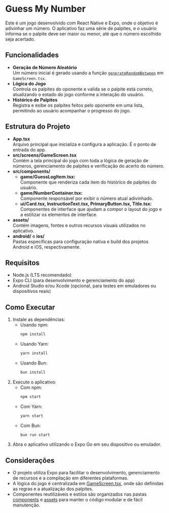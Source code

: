 # Guess My Number

Este é um jogo desenvolvido com React Native e Expo, onde o objetivo é adivinhar um número. O aplicativo faz uma série de palpites, e o usuário informa se o palpite deve ser maior ou menor, até que o número escolhido seja acertado.

## Funcionalidades

- **Geração de Número Aleatório**  
  Um número inicial é gerado usando a função [`generateRandomBetween`](src/screens/GameScreen.tsx#L6) em `GameScreen.tsx`.
- **Lógica do Jogo**  
  Controla os palpites do oponente e valida se o palpite está correto, atualizando o estado do jogo conforme a interação do usuário.
- **Histórico de Palpites**  
  Registra e exibe os palpites feitos pelo oponente em uma lista, permitindo ao usuário acompanhar o progresso do jogo.

## Estrutura do Projeto

- **App.tsx**  
  Arquivo principal que inicializa e configura a aplicação. É o ponto de entrada do app.
- **src/screens/GameScreen.tsx**  
  Contém a tela principal do jogo com toda a lógica de geração de números, gerenciamento de palpites e verificação do acerto do número.
- **src/components/**
  - **game/GuessLogItem.tsx:**  
    Componente que renderiza cada item do histórico de palpites do usuário.
  - **game/NumberContainer.tsx:**  
    Componente responsável por exibir o número atual adivinhado.
  - **ui/Card.tsx, InstructionText.tsx, PrimaryButton.tsx, Title.tsx:**  
    Componentes de interface que ajudam a compor o layout do jogo e a estilizar os elementos de interface.
- **assets/**  
  Contém imagens, fontes e outros recursos visuais utilizados no aplicativo.
- **android/** e **ios/**  
  Pastas específicas para configuração nativa e build dos projetos Android e iOS, respectivamente.

## Requisitos

- Node.js (LTS recomendado)
- Expo CLI (para desenvolvimento e gerenciamento do app)
- Android Studio e/ou Xcode (opcional, para testes em emuladores ou dispositivos reais)

## Como Executar

1. Instale as dependências:
   - Usando npm:
     ```sh
     npm install
     ```
   - Usando Yarn:
     ```sh
     yarn install
     ```
   - Usando Bun:
     ```sh
     bun install
     ```
2. Execute o aplicativo:
   - Com npm:
     ```sh
     npm start
     ```
   - Com Yarn:
     ```sh
     yarn start
     ```
   - Com Bun:
     ```sh
     bun run start
     ```
3. Abra o aplicativo utilizando o Expo Go em seu dispositivo ou emulador.

## Considerações

- O projeto utiliza Expo para facilitar o desenvolvimento, gerenciamento de recursos e a compilação em diferentes plataformas.
- A lógica do jogo é centralizada em [GameScreen.tsx](http://_vscodecontentref_/0), onde são definidas as regras e a atualização dos palpites.
- Componentes reutilizáveis e estilos são organizados nas pastas [components](http://_vscodecontentref_/1) e [assets](http://_vscodecontentref_/2) para manter o código modular e de fácil manutenção.
